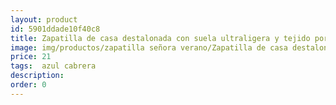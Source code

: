 ```yaml
---
layout: product
id: 5901ddade10f40c8
title: Zapatilla de casa destalonada con suela ultraligera y tejido poroso
image: img/productos/zapatilla señora verano/Zapatilla de casa destalonada con suela ultraligera y tejido poroso=21= azul cabrera.webp
price: 21
tags:  azul cabrera
description: 
order: 0
---
```


